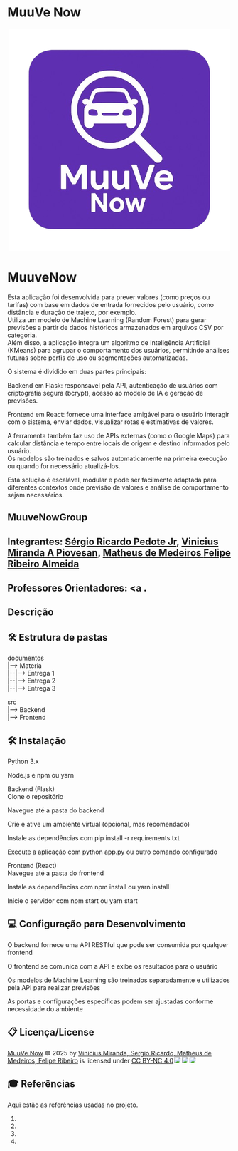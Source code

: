 # MuuVe Now
<p align="center"> <a href= ""><img src="icon_muuvenow.png" alt="MuuVe Now" border="0"></a> </p>

# MuuveNow

Esta aplicação foi desenvolvida para prever valores (como preços ou tarifas) com base em dados de entrada fornecidos pelo usuário, como distância e duração de trajeto, por exemplo.<br>
Utiliza um modelo de Machine Learning (Random Forest) para gerar previsões a partir de dados históricos armazenados em arquivos CSV por categoria.<br>
Além disso, a aplicação integra um algoritmo de Inteligência Artificial (KMeans) para agrupar o comportamento dos usuários, permitindo análises futuras sobre perfis de uso ou segmentações automatizadas.<br>

O sistema é dividido em duas partes principais:<br>

Backend em Flask: responsável pela API, autenticação de usuários com criptografia segura (bcrypt), acesso ao modelo de IA e geração de previsões.<br>

Frontend em React: fornece uma interface amigável para o usuário interagir com o sistema, enviar dados, visualizar rotas e estimativas de valores.<br>

A ferramenta também faz uso de APIs externas (como o Google Maps) para calcular distância e tempo entre locais de origem e destino informados pelo usuário.<br>
Os modelos são treinados e salvos automaticamente na primeira execução ou quando for necessário atualizá-los.<br>

Esta solução é escalável, modular e pode ser facilmente adaptada para diferentes contextos onde previsão de valores e análise de comportamento sejam necessários.<br>

## MuuveNowGroup

## Integrantes: <a href="https://www.linkedin.com/in/sergio-pedote/">Sérgio Ricardo Pedote Jr</a>, <a href="https://www.linkedin.com/in/vinipiovesan/">Vinicius Miranda A Piovesan</a>, <a href="https://www.linkedin.com/in/matheus-de-medeiros-5516a02a9/">Matheus de Medeiros  <a href="https://www.linkedin.com/in/felipe-ribeiro-almeida-2698652b9/?utm_source=share&utm_campaign=share_via&utm_content=profile&utm_medium=ios_app">Felipe Ribeiro Almeida</a>   </a>

## Professores Orientadores: <a </a>.

## Descrição


## 🛠 Estrutura de pastas

documentos<br>
|--> Materia<br>
|--|--> Entrega 1<br>
|--|--> Entrega 2<br>
|--|--> Entrega 3<br>




src<br>
|--> Backend<br>
|--> Frontend<br>


## 🛠 Instalação
Python 3.x<br>

Node.js e npm ou yarn<br>

Backend (Flask)<br>
Clone o repositório<br>

Navegue até a pasta do backend<br>

Crie e ative um ambiente virtual (opcional, mas recomendado)<br>

Instale as dependências com pip install -r requirements.txt<br>

Execute a aplicação com python app.py ou outro comando configurado<br>

Frontend (React)<br>
Navegue até a pasta do frontend<br>

Instale as dependências com npm install ou yarn install<br>

Inicie o servidor com npm start ou yarn start<br>


## 💻 Configuração para Desenvolvimento

O backend fornece uma API RESTful que pode ser consumida por qualquer frontend<br>

O frontend se comunica com a API e exibe os resultados para o usuário<br>

Os modelos de Machine Learning são treinados separadamente e utilizados pela API para realizar previsões<br>

As portas e configurações específicas podem ser ajustadas conforme necessidade do ambiente<br>



## 📋 Licença/License
<a href="https://github.com/2025-1-NADS4/Projeto6">MuuVe Now</a> © 2025 by <a href="https://creativecommons.org">Vinicius Miranda, Sergio Ricardo, Matheus de Medeiros, Felipe Ribeiro</a> is licensed under <a href="https://creativecommons.org/licenses/by-nc/4.0/">CC BY-NC 4.0</a><img src="https://mirrors.creativecommons.org/presskit/icons/cc.svg" style="max-width: 1em;max-height:1em;margin-left: .2em;"><img src="https://mirrors.creativecommons.org/presskit/icons/by.svg" style="max-width: 1em;max-height:1em;margin-left: .2em;"><img src="https://mirrors.creativecommons.org/presskit/icons/nc.svg" style="max-width: 1em;max-height:1em;margin-left: .2em;">
## 🎓 Referências

Aqui estão as referências usadas no projeto.

1. 
2. 
3. 
4. 
